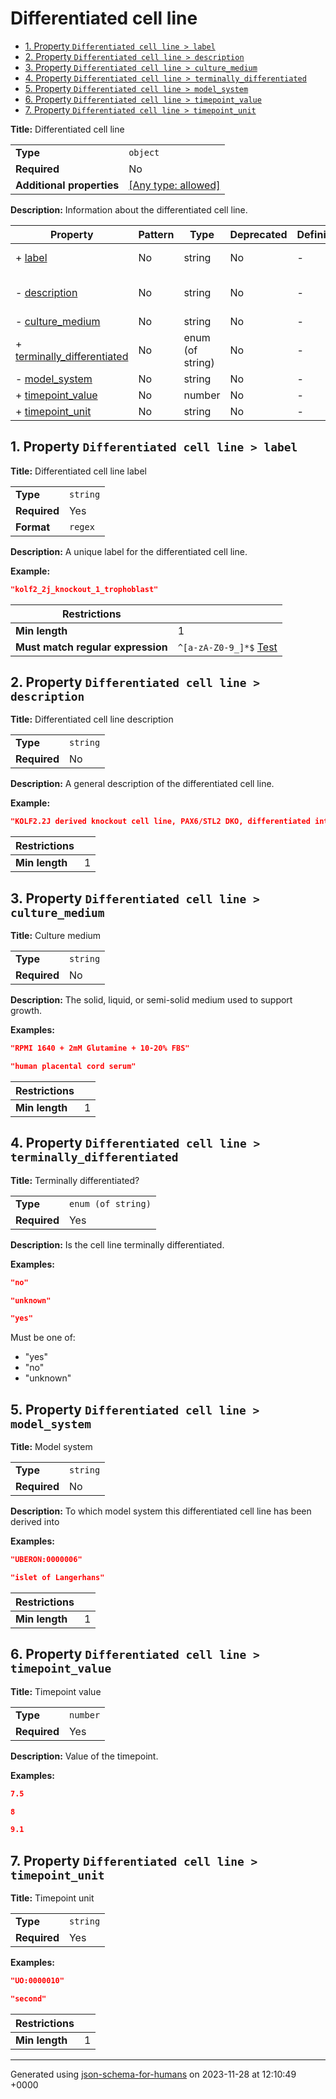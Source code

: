 # Differentiated cell line

- [1. Property `Differentiated cell line > label`](#label)
- [2. Property `Differentiated cell line > description`](#description)
- [3. Property `Differentiated cell line > culture_medium`](#culture_medium)
- [4. Property `Differentiated cell line > terminally_differentiated`](#terminally_differentiated)
- [5. Property `Differentiated cell line > model_system`](#model_system)
- [6. Property `Differentiated cell line > timepoint_value`](#timepoint_value)
- [7. Property `Differentiated cell line > timepoint_unit`](#timepoint_unit)

**Title:** Differentiated cell line

|                           |                                                                           |
| ------------------------- | ------------------------------------------------------------------------- |
| **Type**                  | `object`                                                                  |
| **Required**              | No                                                                        |
| **Additional properties** | [[Any type: allowed]](# "Additional Properties of any type are allowed.") |

**Description:** Information about the differentiated cell line.

| Property                                                   | Pattern | Type             | Deprecated | Definition | Title/Description                    |
| ---------------------------------------------------------- | ------- | ---------------- | ---------- | ---------- | ------------------------------------ |
| + [label](#label )                                         | No      | string           | No         | -          | Differentiated cell line label       |
| - [description](#description )                             | No      | string           | No         | -          | Differentiated cell line description |
| - [culture_medium](#culture_medium )                       | No      | string           | No         | -          | Culture medium                       |
| + [terminally_differentiated](#terminally_differentiated ) | No      | enum (of string) | No         | -          | Terminally differentiated?           |
| - [model_system](#model_system )                           | No      | string           | No         | -          | Model system                         |
| + [timepoint_value](#timepoint_value )                     | No      | number           | No         | -          | Timepoint value                      |
| + [timepoint_unit](#timepoint_unit )                       | No      | string           | No         | -          | Timepoint unit                       |

## <a name="label"></a>1. Property `Differentiated cell line > label`

**Title:** Differentiated cell line label

|              |          |
| ------------ | -------- |
| **Type**     | `string` |
| **Required** | Yes      |
| **Format**   | `regex`  |

**Description:** A unique label for the differentiated cell line.

**Example:** 

```json
"kolf2_2j_knockout_1_trophoblast"
```

| Restrictions                      |                                                                                                                                      |
| --------------------------------- | ------------------------------------------------------------------------------------------------------------------------------------ |
| **Min length**                    | 1                                                                                                                                    |
| **Must match regular expression** | ```^[a-zA-Z0-9_]*$``` [Test](https://regex101.com/?regex=%5E%5Ba-zA-Z0-9_%5D%2A%24&testString=%22kolf2_2j_knockout_1_trophoblast%22) |

## <a name="description"></a>2. Property `Differentiated cell line > description`

**Title:** Differentiated cell line description

|              |          |
| ------------ | -------- |
| **Type**     | `string` |
| **Required** | No       |

**Description:** A general description of the differentiated cell line.

**Example:** 

```json
"KOLF2.2J derived knockout cell line, PAX6/STL2 DKO, differentiated into trophoblasts"
```

| Restrictions   |   |
| -------------- | - |
| **Min length** | 1 |

## <a name="culture_medium"></a>3. Property `Differentiated cell line > culture_medium`

**Title:** Culture medium

|              |          |
| ------------ | -------- |
| **Type**     | `string` |
| **Required** | No       |

**Description:** The solid, liquid, or semi-solid medium used to support growth.

**Examples:** 

```json
"RPMI 1640 + 2mM Glutamine + 10-20% FBS"
```

```json
"human placental cord serum"
```

| Restrictions   |   |
| -------------- | - |
| **Min length** | 1 |

## <a name="terminally_differentiated"></a>4. Property `Differentiated cell line > terminally_differentiated`

**Title:** Terminally differentiated?

|              |                    |
| ------------ | ------------------ |
| **Type**     | `enum (of string)` |
| **Required** | Yes                |

**Description:** Is the cell line terminally differentiated.

**Examples:** 

```json
"no"
```

```json
"unknown"
```

```json
"yes"
```

Must be one of:
* "yes"
* "no"
* "unknown"

## <a name="model_system"></a>5. Property `Differentiated cell line > model_system`

**Title:** Model system

|              |          |
| ------------ | -------- |
| **Type**     | `string` |
| **Required** | No       |

**Description:** To which model system this differentiated cell line has been derived into

**Examples:** 

```json
"UBERON:0000006"
```

```json
"islet of Langerhans"
```

| Restrictions   |   |
| -------------- | - |
| **Min length** | 1 |

## <a name="timepoint_value"></a>6. Property `Differentiated cell line > timepoint_value`

**Title:** Timepoint value

|              |          |
| ------------ | -------- |
| **Type**     | `number` |
| **Required** | Yes      |

**Description:** Value of the timepoint.

**Examples:** 

```json
7.5
```

```json
8
```

```json
9.1
```

## <a name="timepoint_unit"></a>7. Property `Differentiated cell line > timepoint_unit`

**Title:** Timepoint unit

|              |          |
| ------------ | -------- |
| **Type**     | `string` |
| **Required** | Yes      |

**Examples:** 

```json
"UO:0000010"
```

```json
"second"
```

| Restrictions   |   |
| -------------- | - |
| **Min length** | 1 |

----------------------------------------------------------------------------------------------------------------------------
Generated using [json-schema-for-humans](https://github.com/coveooss/json-schema-for-humans) on 2023-11-28 at 12:10:49 +0000
